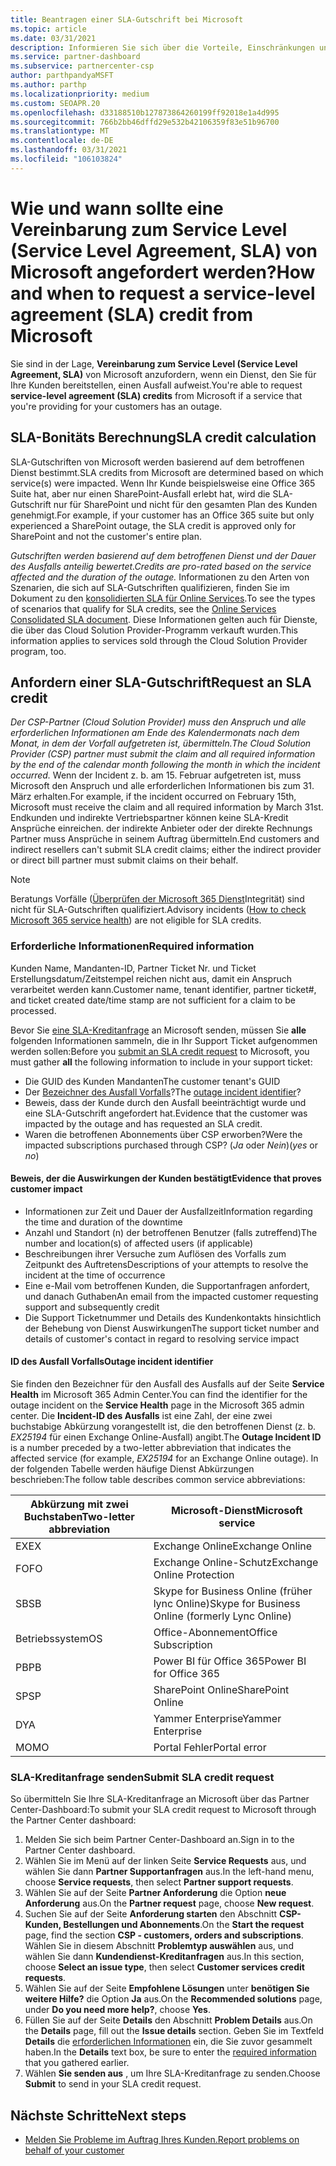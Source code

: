 ```yaml
---
title: Beantragen einer SLA-Gutschrift bei Microsoft
ms.topic: article
ms.date: 03/31/2021
description: Informieren Sie sich über die Vorteile, Einschränkungen und Verfahren zum Anfordern einer Vereinbarung zum Service Level (Service Level Agreement, SLA) von Microsoft, wenn für Ihre Kunden ein Dienstausfall auftritt.
ms.service: partner-dashboard
ms.subservice: partnercenter-csp
author: parthpandyaMSFT
ms.author: parthp
ms.localizationpriority: medium
ms.custom: SEOAPR.20
ms.openlocfilehash: d33188510b127873864260199ff92018e1a4d995
ms.sourcegitcommit: 766b2bb46dffd29e532b42106359f83e51b96700
ms.translationtype: MT
ms.contentlocale: de-DE
ms.lasthandoff: 03/31/2021
ms.locfileid: "106103824"
---
```

# <a name="how-and-when-to-request-a-service-level-agreement-sla-credit-from-microsoft"></a><span data-ttu-id="64af9-103">Wie und wann sollte eine Vereinbarung zum Service Level (Service Level Agreement, SLA) von Microsoft angefordert werden?</span><span class="sxs-lookup"><span data-stu-id="64af9-103">How and when to request a service-level agreement (SLA) credit from Microsoft</span></span>

<span data-ttu-id="64af9-104">Sie sind in der Lage, **Vereinbarung zum Service Level (Service Level Agreement, SLA)** von Microsoft anzufordern, wenn ein Dienst, den Sie für Ihre Kunden bereitstellen, einen Ausfall aufweist.</span><span class="sxs-lookup"><span data-stu-id="64af9-104">You're able to request **service-level agreement (SLA) credits** from Microsoft if a service that you're providing for your customers has an outage.</span></span>

## <a name="sla-credit-calculation"></a><span data-ttu-id="64af9-105">SLA-Bonitäts Berechnung</span><span class="sxs-lookup"><span data-stu-id="64af9-105">SLA credit calculation</span></span>

<span data-ttu-id="64af9-106">SLA-Gutschriften von Microsoft werden basierend auf dem betroffenen Dienst bestimmt.</span><span class="sxs-lookup"><span data-stu-id="64af9-106">SLA credits from Microsoft are determined based on which service(s) were impacted.</span></span> <span data-ttu-id="64af9-107">Wenn Ihr Kunde beispielsweise eine Office 365 Suite hat, aber nur einen SharePoint-Ausfall erlebt hat, wird die SLA-Gutschrift nur für SharePoint und nicht für den gesamten Plan des Kunden genehmigt.</span><span class="sxs-lookup"><span data-stu-id="64af9-107">For example, if your customer has an Office 365 suite but only experienced a SharePoint outage, the SLA credit is approved only for SharePoint and not the customer's entire plan.</span></span>

<span data-ttu-id="64af9-108">*Gutschriften werden basierend auf dem betroffenen Dienst und der Dauer des Ausfalls anteilig bewertet.*</span><span class="sxs-lookup"><span data-stu-id="64af9-108">*Credits are pro-rated based on the service affected and the duration of the outage.*</span></span> <span data-ttu-id="64af9-109">Informationen zu den Arten von Szenarien, die sich auf SLA-Gutschriften qualifizieren, finden Sie im Dokument zu den [konsolidierten SLA für Online Services](http://www.microsoftvolumelicensing.com/DocumentSearch.aspx?Mode=3&DocumentTypeId=37).</span><span class="sxs-lookup"><span data-stu-id="64af9-109">To see the types of scenarios that qualify for SLA credits, see the [Online Services Consolidated SLA document](http://www.microsoftvolumelicensing.com/DocumentSearch.aspx?Mode=3&DocumentTypeId=37).</span></span> <span data-ttu-id="64af9-110">Diese Informationen gelten auch für Dienste, die über das Cloud Solution Provider-Programm verkauft wurden.</span><span class="sxs-lookup"><span data-stu-id="64af9-110">This information applies to services sold through the Cloud Solution Provider program, too.</span></span>


## <a name="request-an-sla-credit"></a><span data-ttu-id="64af9-111">Anfordern einer SLA-Gutschrift</span><span class="sxs-lookup"><span data-stu-id="64af9-111">Request an SLA credit</span></span>

<span data-ttu-id="64af9-112">*Der CSP-Partner (Cloud Solution Provider) muss den Anspruch und alle erforderlichen Informationen am Ende des Kalendermonats nach dem Monat, in dem der Vorfall aufgetreten ist, übermitteln.*</span><span class="sxs-lookup"><span data-stu-id="64af9-112">*The Cloud Solution Provider (CSP) partner must submit the claim and all required information by the end of the calendar month following the month in which the incident occurred.*</span></span> <span data-ttu-id="64af9-113">Wenn der Incident z. b. am 15. Februar aufgetreten ist, muss Microsoft den Anspruch und alle erforderlichen Informationen bis zum 31. März erhalten.</span><span class="sxs-lookup"><span data-stu-id="64af9-113">For example, if the incident occurred on February 15th, Microsoft must receive the claim and all required information by March 31st.</span></span> <span data-ttu-id="64af9-114">Endkunden und indirekte Vertriebspartner können keine SLA-Kredit Ansprüche einreichen. der indirekte Anbieter oder der direkte Rechnungs Partner muss Ansprüche in seinem Auftrag übermitteln.</span><span class="sxs-lookup"><span data-stu-id="64af9-114">End customers and indirect resellers can't submit SLA credit claims; either the indirect provider or direct bill partner must submit claims on their behalf.</span></span>

>[!NOTE]
><span data-ttu-id="64af9-115">Beratungs Vorfälle ([Überprüfen der Microsoft 365 Dienst](https://docs.microsoft.com/microsoft-365/enterprise/view-service-health?&preserve-view=trueo365-worldwide#incidents-and-advisories)Integrität) sind nicht für SLA-Gutschriften qualifiziert.</span><span class="sxs-lookup"><span data-stu-id="64af9-115">Advisory incidents ([How to check Microsoft 365 service health](https://docs.microsoft.com/microsoft-365/enterprise/view-service-health?&preserve-view=trueo365-worldwide#incidents-and-advisories)) are not eligible for SLA credits.</span></span>

### <a name="required-information"></a><span data-ttu-id="64af9-116">Erforderliche Informationen</span><span class="sxs-lookup"><span data-stu-id="64af9-116">Required information</span></span>

<span data-ttu-id="64af9-117">Kunden Name, Mandanten-ID, Partner Ticket Nr. und Ticket Erstellungsdatum/Zeitstempel reichen nicht aus, damit ein Anspruch verarbeitet werden kann.</span><span class="sxs-lookup"><span data-stu-id="64af9-117">Customer name, tenant identifier, partner ticket#, and ticket created date/time stamp are not sufficient for a claim to be processed.</span></span>

<span data-ttu-id="64af9-118">Bevor Sie [eine SLA-Kreditanfrage](#submit-sla-credit-request) an Microsoft senden, müssen Sie **alle** folgenden Informationen sammeln, die in Ihr Support Ticket aufgenommen werden sollen:</span><span class="sxs-lookup"><span data-stu-id="64af9-118">Before you [submit an SLA credit request](#submit-sla-credit-request) to Microsoft, you must gather **all** the following information to include in your support ticket:</span></span>

- <span data-ttu-id="64af9-119">Die GUID des Kunden Mandanten</span><span class="sxs-lookup"><span data-stu-id="64af9-119">The customer tenant's GUID</span></span>
- <span data-ttu-id="64af9-120">Der [Bezeichner des Ausfall Vorfalls](#outage-incident-identifier)?</span><span class="sxs-lookup"><span data-stu-id="64af9-120">The [outage incident identifier](#outage-incident-identifier)?</span></span>
- <span data-ttu-id="64af9-121">Beweis, dass der Kunde durch den Ausfall beeinträchtigt wurde und eine SLA-Gutschrift angefordert hat.</span><span class="sxs-lookup"><span data-stu-id="64af9-121">Evidence that the customer was impacted by the outage and has requested an SLA credit.</span></span>
- <span data-ttu-id="64af9-122">Waren die betroffenen Abonnements über CSP erworben?</span><span class="sxs-lookup"><span data-stu-id="64af9-122">Were the impacted subscriptions purchased through CSP?</span></span> <span data-ttu-id="64af9-123">(*Ja* oder *Nein*)</span><span class="sxs-lookup"><span data-stu-id="64af9-123">(*yes* or *no*)</span></span>

#### <a name="evidence-that-proves-customer-impact"></a><span data-ttu-id="64af9-124">Beweis, der die Auswirkungen der Kunden bestätigt</span><span class="sxs-lookup"><span data-stu-id="64af9-124">Evidence that proves customer impact</span></span>

- <span data-ttu-id="64af9-125">Informationen zur Zeit und Dauer der Ausfallzeit</span><span class="sxs-lookup"><span data-stu-id="64af9-125">Information regarding the time and duration of the downtime</span></span>
- <span data-ttu-id="64af9-126">Anzahl und Standort (n) der betroffenen Benutzer (falls zutreffend)</span><span class="sxs-lookup"><span data-stu-id="64af9-126">The number and location(s) of affected users (if applicable)</span></span>
- <span data-ttu-id="64af9-127">Beschreibungen ihrer Versuche zum Auflösen des Vorfalls zum Zeitpunkt des Auftretens</span><span class="sxs-lookup"><span data-stu-id="64af9-127">Descriptions of your attempts to resolve the incident at the time of occurrence</span></span>
- <span data-ttu-id="64af9-128">Eine e-Mail vom betroffenen Kunden, die Supportanfragen anfordert, und danach Guthaben</span><span class="sxs-lookup"><span data-stu-id="64af9-128">An email from the impacted customer requesting support and subsequently credit</span></span>
- <span data-ttu-id="64af9-129">Die Support Ticketnummer und Details des Kundenkontakts hinsichtlich der Behebung von Dienst Auswirkungen</span><span class="sxs-lookup"><span data-stu-id="64af9-129">The support ticket number and details of customer's contact in regard to resolving service impact</span></span>


#### <a name="outage-incident-identifier"></a><span data-ttu-id="64af9-130">ID des Ausfall Vorfalls</span><span class="sxs-lookup"><span data-stu-id="64af9-130">Outage incident identifier</span></span>

<span data-ttu-id="64af9-131">Sie finden den Bezeichner für den Ausfall des Ausfalls auf der Seite **Service Health** im Microsoft 365 Admin Center.</span><span class="sxs-lookup"><span data-stu-id="64af9-131">You can find the identifier for the outage incident on the **Service Health** page in the Microsoft 365 admin center.</span></span> <span data-ttu-id="64af9-132">Die **Incident-ID des Ausfalls** ist eine Zahl, der eine zwei buchstabige Abkürzung vorangestellt ist, die den betroffenen Dienst (z. b. *EX25194* für einen Exchange Online-Ausfall) angibt.</span><span class="sxs-lookup"><span data-stu-id="64af9-132">The **Outage Incident ID** is a number preceded by a two-letter abbreviation that indicates the affected service (for example, *EX25194* for an Exchange Online outage).</span></span> <span data-ttu-id="64af9-133">In der folgenden Tabelle werden häufige Dienst Abkürzungen beschrieben:</span><span class="sxs-lookup"><span data-stu-id="64af9-133">The follow table describes common service abbreviations:</span></span>

| <span data-ttu-id="64af9-134">Abkürzung mit zwei Buchstaben</span><span class="sxs-lookup"><span data-stu-id="64af9-134">Two-letter abbreviation</span></span> | <span data-ttu-id="64af9-135">Microsoft-Dienst</span><span class="sxs-lookup"><span data-stu-id="64af9-135">Microsoft service</span></span> |
| ----------------------- | ----------------- |
| <span data-ttu-id="64af9-136">EX</span><span class="sxs-lookup"><span data-stu-id="64af9-136">EX</span></span> | <span data-ttu-id="64af9-137">Exchange Online</span><span class="sxs-lookup"><span data-stu-id="64af9-137">Exchange Online</span></span> |
| <span data-ttu-id="64af9-138">FO</span><span class="sxs-lookup"><span data-stu-id="64af9-138">FO</span></span> | <span data-ttu-id="64af9-139">Exchange Online-Schutz</span><span class="sxs-lookup"><span data-stu-id="64af9-139">Exchange Online Protection</span></span> |
| <span data-ttu-id="64af9-140">SB</span><span class="sxs-lookup"><span data-stu-id="64af9-140">SB</span></span> | <span data-ttu-id="64af9-141">Skype for Business Online (früher lync Online)</span><span class="sxs-lookup"><span data-stu-id="64af9-141">Skype for Business Online (formerly Lync Online)</span></span> |
| <span data-ttu-id="64af9-142">Betriebssystem</span><span class="sxs-lookup"><span data-stu-id="64af9-142">OS</span></span> | <span data-ttu-id="64af9-143">Office-Abonnement</span><span class="sxs-lookup"><span data-stu-id="64af9-143">Office Subscription</span></span> |
| <span data-ttu-id="64af9-144">PB</span><span class="sxs-lookup"><span data-stu-id="64af9-144">PB</span></span> | <span data-ttu-id="64af9-145">Power BI für Office 365</span><span class="sxs-lookup"><span data-stu-id="64af9-145">Power BI for Office 365</span></span> |
| <span data-ttu-id="64af9-146">SP</span><span class="sxs-lookup"><span data-stu-id="64af9-146">SP</span></span> | <span data-ttu-id="64af9-147">SharePoint Online</span><span class="sxs-lookup"><span data-stu-id="64af9-147">SharePoint Online</span></span> |
| <span data-ttu-id="64af9-148">D</span><span class="sxs-lookup"><span data-stu-id="64af9-148">YA</span></span> | <span data-ttu-id="64af9-149">Yammer Enterprise</span><span class="sxs-lookup"><span data-stu-id="64af9-149">Yammer Enterprise</span></span> |
| <span data-ttu-id="64af9-150">MO</span><span class="sxs-lookup"><span data-stu-id="64af9-150">MO</span></span> | <span data-ttu-id="64af9-151">Portal Fehler</span><span class="sxs-lookup"><span data-stu-id="64af9-151">Portal error</span></span> |

### <a name="submit-sla-credit-request"></a><span data-ttu-id="64af9-152">SLA-Kreditanfrage senden</span><span class="sxs-lookup"><span data-stu-id="64af9-152">Submit SLA credit request</span></span>

<span data-ttu-id="64af9-153">So übermitteln Sie Ihre SLA-Kreditanfrage an Microsoft über das Partner Center-Dashboard:</span><span class="sxs-lookup"><span data-stu-id="64af9-153">To submit your SLA credit request to Microsoft through the Partner Center dashboard:</span></span>

1. <span data-ttu-id="64af9-154">Melden Sie sich beim Partner Center-Dashboard an.</span><span class="sxs-lookup"><span data-stu-id="64af9-154">Sign in to the Partner Center dashboard.</span></span>
2. <span data-ttu-id="64af9-155">Wählen Sie im Menü auf der linken Seite **Service Requests** aus, und wählen Sie dann **Partner Supportanfragen** aus.</span><span class="sxs-lookup"><span data-stu-id="64af9-155">In the left-hand menu, choose **Service requests**, then select **Partner support requests**.</span></span>
3. <span data-ttu-id="64af9-156">Wählen Sie auf der Seite **Partner Anforderung** die Option **neue Anforderung** aus.</span><span class="sxs-lookup"><span data-stu-id="64af9-156">On the **Partner request** page, choose **New request**.</span></span>
4. <span data-ttu-id="64af9-157">Suchen Sie auf der Seite **Anforderung starten** den Abschnitt **CSP-Kunden, Bestellungen und Abonnements**.</span><span class="sxs-lookup"><span data-stu-id="64af9-157">On the **Start the request** page, find the section **CSP - customers, orders and subscriptions**.</span></span> <span data-ttu-id="64af9-158">Wählen Sie in diesem Abschnitt **Problemtyp auswählen** aus, und wählen Sie dann **Kundendienst-Kreditanfragen** aus.</span><span class="sxs-lookup"><span data-stu-id="64af9-158">In this section, choose **Select an issue type**, then select **Customer services credit requests**.</span></span>
5. <span data-ttu-id="64af9-159">Wählen Sie auf der Seite **Empfohlene Lösungen** unter **benötigen Sie weitere Hilfe?** die Option **Ja** aus.</span><span class="sxs-lookup"><span data-stu-id="64af9-159">On the **Recommended solutions** page, under **Do you need more help?**, choose **Yes**.</span></span>
6. <span data-ttu-id="64af9-160">Füllen Sie auf der Seite **Details** den Abschnitt **Problem Details** aus.</span><span class="sxs-lookup"><span data-stu-id="64af9-160">On the **Details** page, fill out the **Issue details** section.</span></span> <span data-ttu-id="64af9-161">Geben Sie im Textfeld **Details** die [erforderlichen Informationen](#required-information) ein, die Sie zuvor gesammelt haben.</span><span class="sxs-lookup"><span data-stu-id="64af9-161">In the **Details** text box, be sure to enter the [required information](#required-information) that you gathered earlier.</span></span>
7. <span data-ttu-id="64af9-162">Wählen **Sie senden aus** , um Ihre SLA-Kreditanfrage zu senden.</span><span class="sxs-lookup"><span data-stu-id="64af9-162">Choose **Submit** to send in your SLA credit request.</span></span>

## <a name="next-steps"></a><span data-ttu-id="64af9-163">Nächste Schritte</span><span class="sxs-lookup"><span data-stu-id="64af9-163">Next steps</span></span>

- [<span data-ttu-id="64af9-164">Melden Sie Probleme im Auftrag Ihres Kunden.</span><span class="sxs-lookup"><span data-stu-id="64af9-164">Report problems on behalf of your customer</span></span>](report-problems-on-behalf-of-a-customer.md)
